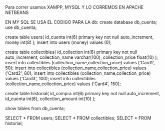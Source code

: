 Para correr usamos XAMPP, MYSQL Y LO CORREMOS EN APACHE NETBEANS

EN MY SQL SE USA EL CODIGO PARA LA db:
create database db_cuenta;
use db_cuenta;

create table users(
id_cuenta int(6)  primary key not null auto_increment,
money int(8)
);
insert into users (money) values (0);

create table collectibles(
id_collection int(6) primary key not null auto_increment,
collection_name varchar(100),
collection_price float(10) 
);
insert into collectibles (collection_name,collection_price) values ('Card1', 50);
insert into collectibles (collection_name,collection_price) values ('Card2', 80);
insert into collectibles (collection_name,collection_price) values ('Card3', 100);
insert into collectibles (collection_name,collection_price) values ('Card4', 150);

create table historial(
id_compra int(6) primary key not null auto_increment,
id_cuenta int(6),
collection_amount int(10) 
);



show tables  from db_cuenta;

SELECT * FROM users;
SELECT * FROM collectibles;
SELECT * FROM historial; 
